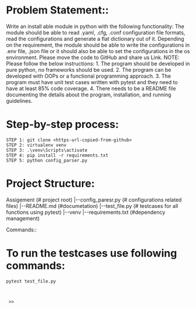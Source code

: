 # Problem Statement::
   Write an install able module in python with the following functionality:
   The module should be able to read .yaml, .cfg, .conf configuration file formats, read the configurations 
   and generate a flat dictionary out of it.
   Depending on the requirement, the module should be able to write the configurations in .env file, .json file 
   or it should also be able to set the configurations in the os environment.
   Please move the code to GitHub and share us Link.
   NOTE: Please follow the below instructions:
         1. The program should be developed in pure python, no frameworks should be used.
         2. The program can be developed with OOPs or a functional programming approach.
         3. The program must have unit test cases written with pytest and they need to have at least 85% code coverage.
         4. There needs to be a README file documenting the details about the program, installation, and running guidelines.


# Step-by-step process:

    STEP 1: git clone <https-url-copied-from-github>
    STEP 2: virtualenv venv
    STEP 3: .\venv\Scripts\activate
    STEP 4: pip install -r requirements.txt
    STEP 5: python config_parser.py

# Project Structure:

   Assigement (# project root)
     |--config_paresr.py (# configurations related files)
     |--README.md (#documetation)
     |--test_file.py (# testcases for all functions using pytest)
     |--venv
     |--requirements.txt (#dependency management)
   

Commands::

# To run the testcases use following commands:
    pytest test_file.py



     >> 